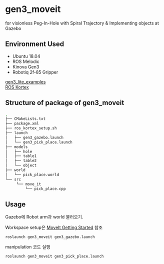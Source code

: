 # gen3_moveit
for visionless Peg-In-Hole with Spiral Trajectory & Implementing objects at Gazebo
## Environment Used
* Ubuntu 18.04
* ROS Melodic
* Kinova Gen3
* Robotiq 2f-85 Gripper  

[gen3_lite_examples](https://github.com/AIRLABkhu/gen3_lite_examples)  
[ROS Kortex](https://github.com/Kinovarobotics/ros_kortex)  

## Structure of package of gen3_moveit
```sh
.
├── CMakeLists.txt
├── package.xml
├── ros_kortex_setup.sh
├── launch
│   ├── gen3_gazebo.launch
│   └── gen3_pick_place.launch
├── models
│   ├── hole
│   ├── table1
│   ├── table2
│   └── object
├── world
│   └── pick_place.world
└── src
     └── move_it
         └── pick_place.cpp
```
## Usage
Gazebo에 Robot arm과 world 불러오기.

Workspace setup은 [MoveIt Getting Started](http://docs.ros.org/en/melodic/api/moveit_tutorials/html/doc/getting_started/getting_started.html) 참조
```
roslaunch gen3_moveit gen3_gazebo.launch
```
manipulation 코드 실행
```
roslaunch gen3_moveit gen3_pick_place.launch
```

